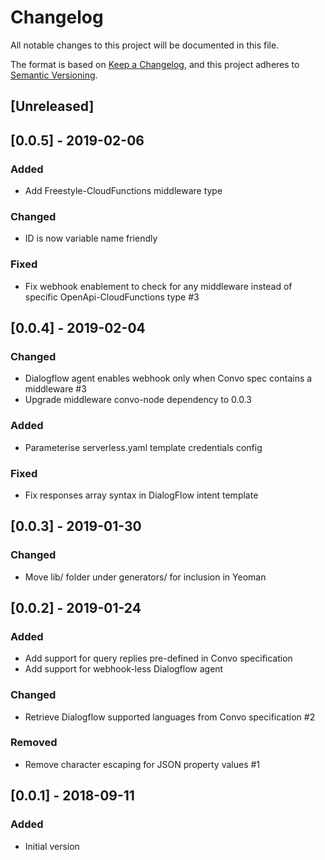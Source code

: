 # Changelog
All notable changes to this project will be documented in this file.

The format is based on [Keep a Changelog](https://keepachangelog.com/en/1.0.0/),
and this project adheres to [Semantic Versioning](https://semver.org/spec/v2.0.0.html).

## [Unreleased]

## [0.0.5] - 2019-02-06

### Added
- Add Freestyle-CloudFunctions middleware type

### Changed
- ID is now variable name friendly

### Fixed
- Fix webhook enablement to check for any middleware instead of specific OpenApi-CloudFunctions type #3

## [0.0.4] - 2019-02-04

### Changed
- Dialogflow agent enables webhook only when Convo spec contains a middleware #3
- Upgrade middleware convo-node dependency to 0.0.3

### Added
- Parameterise serverless.yaml template credentials config

### Fixed
- Fix responses array syntax in DialogFlow intent template

## [0.0.3] - 2019-01-30

### Changed
- Move lib/ folder under generators/ for inclusion in Yeoman

## [0.0.2] - 2019-01-24

### Added
- Add support for query replies pre-defined in Convo specification
- Add support for webhook-less Dialogflow agent

### Changed
- Retrieve Dialogflow supported languages from Convo specification #2

### Removed
- Remove character escaping for JSON property values #1

## [0.0.1] - 2018-09-11

### Added
- Initial version
